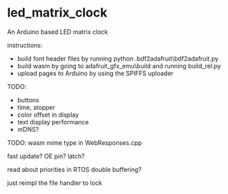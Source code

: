 # led_matrix_clock
An Arduino based LED matrix clock

instructions:
- build font header files by running python .bdf2adafruit\bdf2adafruit.py
- build wasm by going to adafruit_gfx_emu\build and running build_rel.py
- upload pages to Arduino by using the SPIFFS uploader


TODO:
- buttons
- time, stopper
- color offset in display
- text display performance
- mDNS?


TODO:
wasm mime type  in WebResponses.cpp

fast update?
OE pin?
latch?

read about priorities in RTOS
double buffering?

just reimpl the file handler to lock